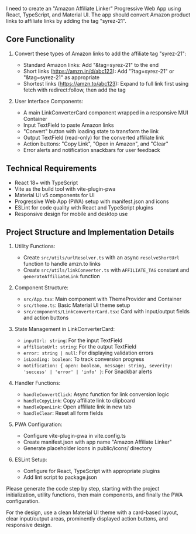I need to create an "Amazon Affiliate Linker" Progressive Web App using React, TypeScript, and Material UI. The app should convert Amazon product links to affiliate links by adding the tag "syrez-21".

## Core Functionality
1. Convert these types of Amazon links to add the affiliate tag "syrez-21":
   - Standard Amazon links: Add "&tag=syrez-21" to the end
   - Short links (https://amzn.in/d/abc123): Add "?tag=syrez-21" or "&tag=syrez-21" as appropriate
   - Shortest links (https://amzn.to/abc123): Expand to full link first using fetch with redirect:follow, then add the tag

2. User Interface Components:
   - A main LinkConverterCard component wrapped in a responsive MUI Container
   - Input TextField to paste Amazon links 
   - "Convert" button with loading state to transform the link
   - Output TextField (read-only) for the converted affiliate link
   - Action buttons: "Copy Link", "Open in Amazon", and "Clear"
   - Error alerts and notification snackbars for user feedback

## Technical Requirements
- React 18+ with TypeScript
- Vite as the build tool with vite-plugin-pwa
- Material UI v5 components for UI
- Progressive Web App (PWA) setup with manifest.json and icons
- ESLint for code quality with React and TypeScript plugins
- Responsive design for mobile and desktop use

## Project Structure and Implementation Details

1. Utility Functions:
   - Create `src/utils/urlResolver.ts` with an async `resolveShortUrl` function to handle amzn.to links
   - Create `src/utils/linkConverter.ts` with `AFFILIATE_TAG` constant and `generateAffiliateLink` function

2. Component Structure:
   - `src/App.tsx`: Main component with ThemeProvider and Container
   - `src/theme.ts`: Basic Material UI theme setup
   - `src/components/LinkConverterCard.tsx`: Card with input/output fields and action buttons

3. State Management in LinkConverterCard:
   - `inputUrl: string`: For the input TextField
   - `affiliateUrl: string`: For the output TextField
   - `error: string | null`: For displaying validation errors
   - `isLoading: boolean`: To track conversion progress
   - `notification: { open: boolean, message: string, severity: 'success' | 'error' | 'info' }`: For Snackbar alerts

4. Handler Functions:
   - `handleConvertClick`: Async function for link conversion logic
   - `handleCopyLink`: Copy affiliate link to clipboard
   - `handleOpenLink`: Open affiliate link in new tab
   - `handleClear`: Reset all form fields

5. PWA Configuration:
   - Configure vite-plugin-pwa in vite.config.ts
   - Create manifest.json with app name "Amazon Affiliate Linker"
   - Generate placeholder icons in public/icons/ directory

6. ESLint Setup:
   - Configure for React, TypeScript with appropriate plugins
   - Add lint script to package.json

Please generate the code step by step, starting with the project initialization, utility functions, then main components, and finally the PWA configuration.

For the design, use a clean Material UI theme with a card-based layout, clear input/output areas, prominently displayed action buttons, and responsive design.